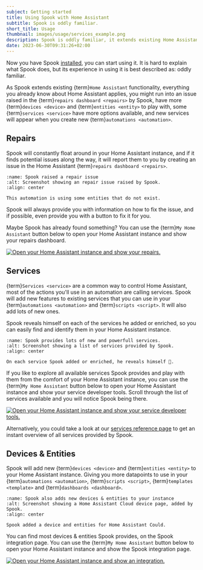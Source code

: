 ```yaml
---
subject: Getting started
title: Using Spook with Home Assistant
subtitle: Spook is oddly familiar.
short_title: Usage
thumbnail: images/usage/services_example.png
description: Spook is oddly familiar, it extends existing Home Assistant functionality, everything you already know about Home Assistant applies. There is just more of it!
date: 2023-06-30T09:31:26+02:00
---
```


Now you have Spook [installed](installed), you can start using it. It is hard to explain what Spook does, but its experience in using it is best described as: oddly familiar.

As Spook extends existing {term}`Home Assistant` functionality, everything you already know about Home Assistant applies, you might run into an issue raised in the {term}`repairs dashboard <repairs>` by Spook, have more {term}`devices <device>` and {term}`entities <entity>` to play with, some {term}`services <service>` have more options available, and new services will appear when you create new {term}`automations <automation>`.

## Repairs

Spook will constantly float around in your Home Assistant instance, and if it finds potential issues along the way, it will report them to you by creating an issue in the Home Assistant {term}`repairs dashboard <repairs>`.

```{figure} images/usage/repairs_example.png
:name: Spook raised a repair issue
:alt: Screenshot showing an repair issue raised by Spook.
:align: center

This automation is using some entities that do not exist.
```

Spook will always provide you with information on how to fix the issue, and if possible, even provide you with a button to fix it for you.

Maybe Spook has already found something? You can use the {term}`My Home Assistant` button below to open your Home Assistant instance and show your repairs dashboard.

[![Open your Home Assistant instance and show your repairs.](https://my.home-assistant.io/badges/repairs.svg)](https://my.home-assistant.io/redirect/repairs/)

## Services

{term}`Services <service>` are a common way to control Home Assistant, most of the actions you'll use in an automation are calling services. Spook will add new features to existing services that you can use in your {term}`automations <automation>` and {term}`scripts <script>`. It will also add lots of new ones.

Spook reveals himself on each of the services he added or enriched, so you can easily find and identify them in your Home Assistant instance.

```{figure} images/usage/services_example.png
:name: Spook provides lots of new and powerfull services.
:alt: Screenshot showing a list of services provided by Spook.
:align: center

On each service Spook added or enriched, he reveals himself 👻.
```

If you like to explore all available services Spook provides and play with them from the comfort of your Home Assistant instance, you can use the {term}`My Home Assistant` button below to open your Home Assistant instance and show your service developer tools. Scroll through the list of services available and you will notice Spook being there.

[![Open your Home Assistant instance and show your service developer tools.](https://my.home-assistant.io/badges/developer_services.svg)](https://my.home-assistant.io/redirect/developer_services/)

Alternatively, you could take a look at our [services reference page](services) to get an instant overview of all services provided by Spook.

## Devices & Entities

Spook will add new {term}`devices <device>` and {term}`entities <entity>` to your Home Assistant instance. Giving you more datapoints to use in your {term}`automations <automation>`, {term}`scripts <script>`, {term}`templates <template>` and {term}`dashboards <dashboard>`.

```{figure} images/usage/device_example.png
:name: Spook also adds new devices & entities to your instance
:alt: Screenshot showing a Home Assistant Cloud device page, added by Spook.
:align: center

Spook added a device and entities for Home Assistant Could.
```

You can find most devices & entities Spook provides, on the Spook integration page. You can use the {term}`My Home Assistant` button below to open your Home Assistant instance and show the Spook integration page.

[![Open your Home Assistant instance and show an integration.](https://my.home-assistant.io/badges/integration.svg)](https://my.home-assistant.io/redirect/integration/?domain=spook)

